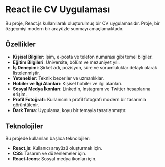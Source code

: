 # React ile CV Uygulaması

Bu proje, React.js kullanılarak oluşturulmuş bir CV uygulamasıdır. Proje, bir özgeçmişi modern bir arayüzle sunmayı amaçlamaktadır.

## Özellikler
- **Kişisel Bilgiler**: İsim, e-posta ve telefon numarası gibi temel bilgiler.
- **Eğitim Bilgileri**: Üniversite, bölüm ve mezuniyet yılı.
- **İş Deneyimi**: Şirket adı, pozisyon, süre ve sorumluluklar detaylı olarak listelenmiştir.
- **Yetenekler**: Teknik beceriler ve uzmanlıklar.
- **Hobiler ve İlgi Alanları**: Kişisel hobiler ve ilgi alanları.
- **Sosyal Medya İkonları**: LinkedIn, Instagram ve Twitter hesaplarına erişim.
- **Profil Fotoğrafı**: Kullanıcının profil fotoğrafı modern bir tasarımla görüntülenir.
- **Dark Tema**: Uygulama, koyu bir temayla tasarlanmıştır.

## Teknolojiler
Bu projede kullanılan başlıca teknolojiler:
- **React.js**: Kullanıcı arayüzü oluşturmak için.
- **CSS**: Tasarım ve düzenlemeler için.
- **React-Icons**: Sosyal medya ikonları için.




